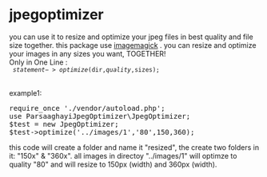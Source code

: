 # jpegoptimizer
you can use it to resize and optimize your jpeg files in best quality and file size together.
this package use <a href="https://imagemagick.org/" target="_blank" rel="noopener noreferrer">imagemagick</a> .
you can resize and optimize your images in any sizes you want, TOGETHER!<br>
Only in One Line :<br>
<code>
$statement->optimize($dir,$quality,$sizes);<br>
</code>
<br>example1:<br>
<pre>
require_once './vendor/autoload.php';
use ParsaaghayiJpegOptimizer\JpegOptimizer;
$test = new JpegOptimizer;
$test->optimize('../images/1','80',150,360);
</pre>
this code will create a folder and name it "resized", the create two folders in it: "150x" & "360x". all images in directoy "../images/1" will optimze to quality "80" and will resize to 150px (width) and 360px (width).

